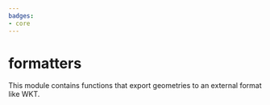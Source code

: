```yaml
---
badges:
- core
---
```

# formatters

This module contains functions that export geometries to an external format like WKT.

